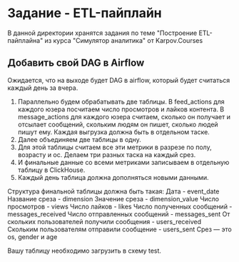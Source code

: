 # Задание - ETL-пайплайн
В данной директории хранятся задания по теме "Построение ETL-пайплайна" из курса "Симулятор аналитика" от Karpov.Courses

## Добавить свой DAG в Airflow 
Ожидается, что на выходе будет DAG в airflow, который будет считаться каждый день за вчера. 

1. Параллельно будем обрабатывать две таблицы. В feed_actions для каждого юзера посчитаем число просмотров и лайков контента. В message_actions для каждого юзера считаем, сколько он получает и отсылает сообщений, скольким людям он пишет, сколько людей пишут ему. Каждая выгрузка должна быть в отдельном таске.
2. Далее объединяем две таблицы в одну.
3. Для этой таблицы считаем все эти метрики в разрезе по полу, возрасту и ос. Делаем три разных таска на каждый срез.
4. И финальные данные со всеми метриками записываем в отдельную таблицу в ClickHouse.
5. Каждый день таблица должна дополняться новыми данными. 

Структура финальной таблицы должна быть такая:
Дата - event_date
Название среза - dimension
Значение среза - dimension_value
Число просмотров - views
Число лайков - likes
Число полученных сообщений - messages_received
Число отправленных сообщений - messages_sent
От скольких пользователей получили сообщения - users_received
Скольким пользователям отправили сообщение - users_sent
Срез — это os, gender и age

Вашу таблицу необходимо загрузить в схему test.
